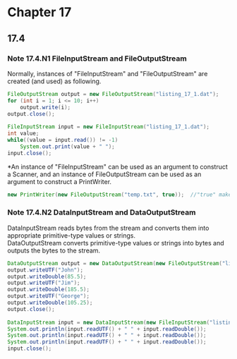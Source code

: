 # Chapter 17
## 17.4
### Note 17.4.N1 FileInputStream and FileOutputStream
Normally, instances of "FileInputStream" and "FileOutputStream" are created (and used) as following.  
```java
FileOutputStream output = new FileOutputStream("listing_17_1.dat");
for (int i = 1; i <= 10; i++)
	output.write(i);
output.close();
		
FileInputStream input = new FileInputStream("listing_17_1.dat");
int value;
while((value = input.read()) != -1)
	System.out.print(value + " ");
input.close();
```
  
\*An instance of "FileInputStream" can be used as an argument to construct a Scanner, and an instance of FileOutputStream can be used as an argument to construct a PrintWriter.
```java
new PrintWriter(new FileOutputStream("temp.txt", true));  //"true" make output appended to the original text
```
  
### Note 17.4.N2 DataInputStream and DataOutputStream
DataInputStream reads bytes from the stream and converts them into appropriate primitive-type values or strings.  
DataOutputStream converts primitive-type values or strings into bytes and outputs the bytes to the stream.  
```java
DataOutputStream output = new DataOutputStream(new FileOutputStream("listing_17_2.dat"));
output.writeUTF("John");
output.writeDouble(85.5);
output.writeUTF("Jim");
output.writeDouble(185.5);
output.writeUTF("George");
output.writeDouble(105.25);
output.close();
	
DataInputStream input = new DataInputStream(new FileInputStream("listing_17_2.dat"));
System.out.println(input.readUTF() + " " + input.readDouble());
System.out.println(input.readUTF() + " " + input.readDouble());
System.out.println(input.readUTF() + " " + input.readDouble());
input.close();
```
